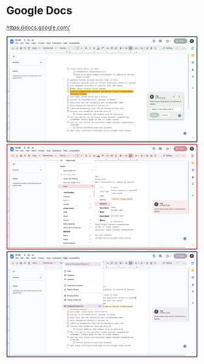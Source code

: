# Google Docs

https://docs.google.com/

![screenshot 1](gdocs-1.png) ![screenshot 2](gdocs-2.png) ![screenshot 3](gdocs-3.png)
